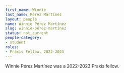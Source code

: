 ```yaml
---
first_name: Winnie
last_name: Pérez Martínez
layout: people
name: Winnie Pérez Martínez
slug: winnie-pérez-martínez
status: not_current
people-category:
- student
roles:
- Praxis Fellow, 2022-2023
---
```

Winnie Pérez Martínez was a 2022-2023 Praxis fellow.